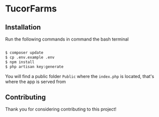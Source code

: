 
<p align="center">
<h1>TucorFarms</h1>
</p>

## Installation

Run the following commands in command the bash terminal
```bash

$ composer update
$ cp .env.example .env
$ npm install
$ php artisan key:generate

```
You will find a public folder ``Public`` where the ``index.php`` is located, that's where the app is served from


## Contributing

Thank you for considering contributing to this project!
